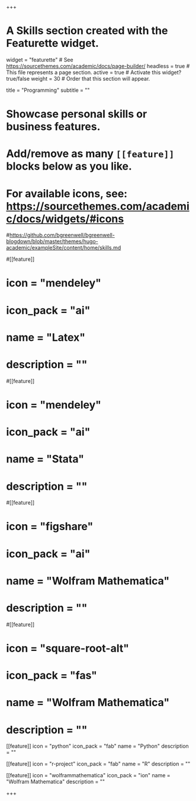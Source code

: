 +++
# A Skills section created with the Featurette widget.
widget = "featurette"  # See https://sourcethemes.com/academic/docs/page-builder/
headless = true  # This file represents a page section.
active = true  # Activate this widget? true/false
weight = 30  # Order that this section will appear.

title = "Programming"
subtitle = ""

# Showcase personal skills or business features.
#
# Add/remove as many `[[feature]]` blocks below as you like.
#
# For available icons, see: https://sourcethemes.com/academic/docs/widgets/#icons

#https://github.com/bgreenwell/bgreenwell-blogdown/blob/master/themes/hugo-academic/exampleSite/content/home/skills.md


#[[feature]]
#  icon = "mendeley"
#  icon_pack = "ai"
#    name = "Latex"
#  description = ""

#[[feature]]
#  icon = "mendeley"
#  icon_pack = "ai"
#    name = "Stata"
#  description = ""

#[[feature]]
#  icon = "figshare"
#  icon_pack = "ai"
#    name = "Wolfram Mathematica"
#  description = ""

#[[feature]]
#  icon = "square-root-alt"
#  icon_pack = "fas"
#    name = "Wolfram Mathematica"
#  description = ""



[[feature]]
  icon = "python"
  icon_pack = "fab"
  name = "Python"
  description = ""  

[[feature]]
  icon = "r-project"
  icon_pack = "fab"
  name = "R"
  description = ""

[[feature]]
  icon = "wolframmathematica"
  icon_pack = "ion"
  name = "Wolfram Mathematica"
  description = ""





+++
